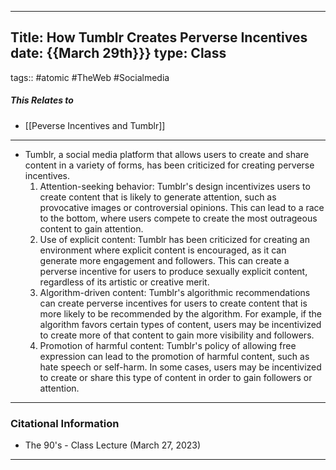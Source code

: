 
---
Title: How Tumblr Creates Perverse Incentives
date: {{March 29th}}}
type: Class
---
tags:: #atomic #TheWeb #Socialmedia

##### This Relates to 
- [[Peverse Incentives and Tumblr]]
---

- Tumblr, a social media platform that allows users to create and share content in a variety of forms, has been criticized for creating perverse incentives. 
	1. Attention-seeking behavior: Tumblr's design incentivizes users to create content that is likely to generate attention, such as provocative images or controversial opinions. This can lead to a race to the bottom, where users compete to create the most outrageous content to gain attention.
	2. Use of explicit content: Tumblr has been criticized for creating an environment where explicit content is encouraged, as it can generate more engagement and followers. This can create a perverse incentive for users to produce sexually explicit content, regardless of its artistic or creative merit.
	3. Algorithm-driven content: Tumblr's algorithmic recommendations can create perverse incentives for users to create content that is more likely to be recommended by the algorithm. For example, if the algorithm favors certain types of content, users may be incentivized to create more of that content to gain more visibility and followers.
	4. Promotion of harmful content: Tumblr's policy of allowing free expression can lead to the promotion of harmful content, such as hate speech or self-harm. In some cases, users may be incentivized to create or share this type of content in order to gain followers or attention.

---
### Citational Information
- The 90's - Class Lecture (March 27, 2023)
---
